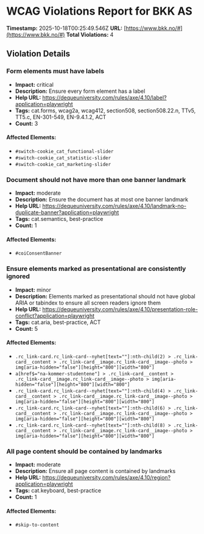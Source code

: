 # WCAG Violations Report for BKK AS

**Timestamp:** 2025-10-18T00:25:49.546Z
**URL:** [https://www.bkk.no/#](https://www.bkk.no/#)
**Total Violations:** 4

## Violation Details

### Form elements must have labels

- **Impact:** critical
- **Description:** Ensure every form element has a label
- **Help URL:** https://dequeuniversity.com/rules/axe/4.10/label?application=playwright
- **Tags:** cat.forms, wcag2a, wcag412, section508, section508.22.n, TTv5, TT5.c, EN-301-549, EN-9.4.1.2, ACT
- **Count:** 3

#### Affected Elements:

- `#switch-cookie_cat_functional-slider`
- `#switch-cookie_cat_statistic-slider`
- `#switch-cookie_cat_marketing-slider`

### Document should not have more than one banner landmark

- **Impact:** moderate
- **Description:** Ensure the document has at most one banner landmark
- **Help URL:** https://dequeuniversity.com/rules/axe/4.10/landmark-no-duplicate-banner?application=playwright
- **Tags:** cat.semantics, best-practice
- **Count:** 1

#### Affected Elements:

- `#coiConsentBanner`

### Ensure elements marked as presentational are consistently ignored

- **Impact:** minor
- **Description:** Elements marked as presentational should not have global ARIA or tabindex to ensure all screen readers ignore them
- **Help URL:** https://dequeuniversity.com/rules/axe/4.10/presentation-role-conflict?application=playwright
- **Tags:** cat.aria, best-practice, ACT
- **Count:** 5

#### Affected Elements:

- `.rc_link-card.rc_link-card--nyhet[text=""]:nth-child(2) > .rc_link-card__content > .rc_link-card__image.rc_link-card__image--photo > img[aria-hidden="false"][height="800"][width="800"]`
- `a[href$="na-kommer-studentene"] > .rc_link-card__content > .rc_link-card__image.rc_link-card__image--photo > img[aria-hidden="false"][height="800"][width="800"]`
- `.rc_link-card.rc_link-card--nyhet[text=""]:nth-child(4) > .rc_link-card__content > .rc_link-card__image.rc_link-card__image--photo > img[aria-hidden="false"][height="800"][width="800"]`
- `.rc_link-card.rc_link-card--nyhet[text=""]:nth-child(6) > .rc_link-card__content > .rc_link-card__image.rc_link-card__image--photo > img[aria-hidden="false"][height="800"][width="800"]`
- `.rc_link-card.rc_link-card--nyhet[text=""]:nth-child(8) > .rc_link-card__content > .rc_link-card__image.rc_link-card__image--photo > img[aria-hidden="false"][height="800"][width="800"]`

### All page content should be contained by landmarks

- **Impact:** moderate
- **Description:** Ensure all page content is contained by landmarks
- **Help URL:** https://dequeuniversity.com/rules/axe/4.10/region?application=playwright
- **Tags:** cat.keyboard, best-practice
- **Count:** 1

#### Affected Elements:

- `#skip-to-content`
